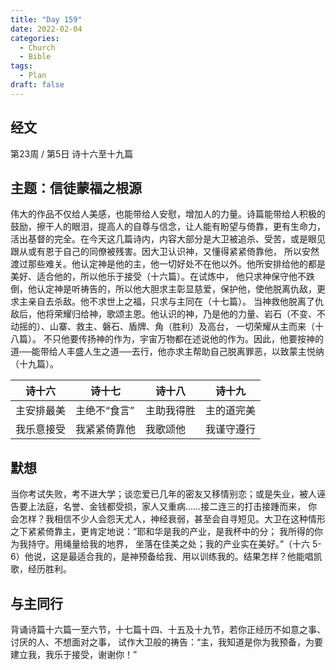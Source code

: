 ```yaml
---
title: "Day 159"
date: 2022-02-04
categories:
  - Church
  - Bible
tags:
  - Plan
draft: false
---
```


## 经文
第23周 / 第5日 诗十六至十九篇

## 主题：信徒蒙福之根源
伟大的作品不仅给人美感，也能带给人安慰，增加人的力量。诗篇能带给人积极的鼓励，擦干人的眼泪，提高人的自尊与信念，让人能有盼望与倚靠，更有生命力，
活出基督的完全。在今天这几篇诗内，内容大部分是大卫被追杀、受苦，或是眼见跟从或有恩于自己的同僚被残害。因大卫认识神，又懂得紧紧倚靠他，
所以安然渡过那些难关。他认定神是他的主，他一切好处不在他以外。他所安排给他的都是美好、适合他的，所以他乐于接受（十六篇）。在试炼中，
他只求神保守他不跌倒，他认定神是听祷告的，所以他大胆求主彰显慈爱，保护他，使他脱离仇敌，更求主亲自去杀敌。他不求世上之福，只求与主同在（十七篇）。
当神救他脱离了仇敌后，他将荣耀归给神，歌颂主恩。他认识的神，乃是他的力量、岩石（不变、不动摇的）、山寨、救主、磐石、盾牌、角（胜利）及高台，
一切荣耀从主而来（十八篇）。
不只他要传扬神的作为，宇宙万物都在述说他的作为。因此，他要按神的道──能带给人丰盛人生之道──去行，他亦求主帮助自己脱离罪恶，以致蒙主悦纳（十九篇）。

| 诗十六   | 诗十七     | 诗十八   | 诗十九   |
| ----- | ------- | ----- | ----- |
| 主安排最美 | 主绝不“食言” | 主助我得胜 | 主的道完美 |
| 我乐意接受 | 我紧紧倚靠他  | 我歌颂他  | 我谨守遵行 |

## 默想
当你考试失败，考不进大学；谈恋爱已几年的密友又移情别恋；或是失业，被人诬告要上法庭，名誉、金钱都受损，家人又重病……接二连三的打击接踵而来，
你会怎样？我相信不少人会怨天尤人，神经衰弱，甚至会自寻短见。大卫在这种情形之下紧紧倚靠主，更肯定地说：“耶和华是我的产业，是我杯中的分；
我所得的你为我持守。用绳量给我的地界，
坐落在佳美之处；我的产业实在美好。”（十六  5-6）他说，这是最适合我的，是神预备给我、用以训练我的。结果怎样？他能唱凯歌，经历胜利。

## 与主同行
背诵诗篇十六篇一至六节，十七篇十四、十五及十九节，若你正经历不如意之事、讨厌的人、不想面对之事，
试作大卫般的祷告：“主，我知道是你为我预备，为要建立我，我乐于接受，谢谢你！”

[comment]: <> (## 金句)
[comment]: <> (## 附录)

